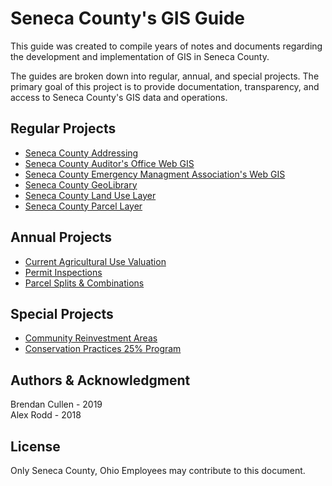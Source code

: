 # Seneca County's GIS Guide
This guide was created to compile years of notes and documents regarding
the development and implementation of GIS in Seneca County.

The guides are broken down into regular, annual, and special projects. The
primary goal of this project is to provide documentation, transparency, and
access to Seneca County's GIS data and operations.

## Regular Projects

- [Seneca County Addressing](Guides/02_Addressing.md)
- [Seneca County Auditor's Office Web GIS](Guides/03_Auditor_WebGIS.md)
- [Seneca County Emergency Managment Association's Web GIS](Guides/04_EMA_WebGIS.md)
- [Seneca County GeoLibrary](Gudies/05_GeoLibrary.md)
- [Seneca County Land Use Layer](Guides/06_Land_Use.md)
- [Seneca County Parcel Layer](Guides/07_Parcel_Layer.md)


## Annual Projects

- [Current Agricultural Use Valuation](Guides/08_CAUV.md)
- [Permit Inspections](Guides/09_Permits.md)
- [Parcel Splits & Combinations](Guides/10_Splits.md)

## Special Projects

- [Community Reinvestment Areas](Guides/11_CRA_WebGIS.md)
- [Conservation Practices 25% Program](Guides/12_Con25.md)

## Authors & Acknowledgment
Brendan Cullen - 2019  
Alex Rodd - 2018

## License
Only Seneca County, Ohio Employees may contribute to this document.

